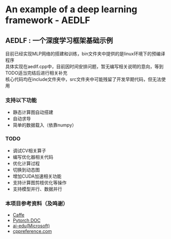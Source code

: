 # An example of a deep learning framework - AEDLF
## AEDLF : 一个深度学习框架基础示例
目前已经实现MLP网络的搭建和训练，bin文件夹中提供的是linux环境下的预编译程序           
具体实现在aedlf.cpp中，目前因时间安排问题，暂无编写相关说明的意向，等到TODO适当完结后进行相关补充                
核心代码均在include文件夹中，src文件夹中可能残留了开发早期代码，但无法使用              
### 支持以下功能
* 静态计算图自动搭建
* 自动求导
* 简单的数据载入（依靠numpy）
### TODO
* 调试CV相关算子
* 编写优化器相关代码
* 优化计算过程
* 切换到动态图
* 增加CUDA加速相关功能
* 支持计算图剪枝优化等操作
* 支持模型并行、数据并行
### 本项目参考资料（及鸣谢）
* [Caffe](https://github.com/BVLC/caffe)
* [Pytorch DOC](https://pytorch.org/docs/stable/index.html)
* [ai-edu(Microsoft)](https://microsoft.github.io/ai-edu/)
* [cppreference.com](https://en.cppreference.com/w/)